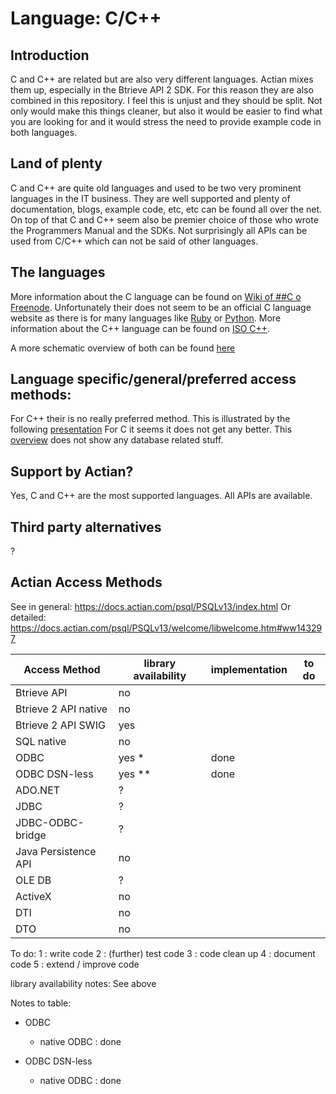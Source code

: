 # Language: C/C++

## Introduction
C and C++ are related but are also very different languages. Actian mixes them up, especially in the Btrieve API 2 SDK. For this reason they are also combined in this repository. I feel this is unjust and they should be split. Not only would make this things cleaner, but also it would be easier to find what you are looking for and it would stress the need to provide example code in both languages.

## Land of plenty
C and C++ are quite old languages and used to be two very prominent languages in the IT business. They are well supported and plenty of documentation, blogs, example code, etc, etc can be found all over the net. On top of that C and C++ seem also be premier choice of those who wrote the Programmers Manual and the SDKs. Not surprisingly all APIs can be used from C/C++ which can not be said of other languages.

## The languages
More information about the C language can be found on [Wiki of ##C o Freenode](http://iso-9899.info/wiki/Main_Page). Unfortunately their does not seem to be an official C language website as there is for many languages like [Ruby](https://www.ruby-lang.org/) or [Python](https://www.python.org/).
More information about the C++ language can be found on [ISO C++](https://isocpp.org).

A more schematic overview of both can be found [here](https://en.cppreference.com/w/)

## Language specific/general/preferred access methods:

For C++ their is no really preferred method. This is illustrated by the following [presentation](https://isocpp.org/blog/2017/08/cppcon-2016-a-modern-database-interface-for-cpp-erik-smith)
For C it seems it does not get any better.
This [overview](https://en.cppreference.com/w/) does not show any database related stuff.

## Support by Actian?
Yes, C and C++ are the most supported languages. All APIs are available.

## Third party alternatives
?

## Actian Access Methods
See in general: https://docs.actian.com/psql/PSQLv13/index.html
Or detailed: https://docs.actian.com/psql/PSQLv13/welcome/libwelcome.htm#ww143297

| Access Method        | library availability | implementation  | to do |
| --- | --- | --- | --- |
| Btrieve API          | no                   |                 |       |
| Btrieve 2 API native | no                   |                 |       |
| Btrieve 2 API SWIG   | yes                  |                 |       |
| SQL native           | no                   |                 |       |
| ODBC                 | yes *                | done            |       |
| ODBC DSN-less        | yes **               | done            |       |
| ADO.NET              | ?                    |                 |       |
| JDBC                 | ?                    |                 |       |
| JDBC-ODBC-bridge     | ?                    |                 |       |
| Java Persistence API | no                   |                 |       |
| OLE DB               | ?                    |                 |       |
| ActiveX              | no                   |                 |       |
| DTI                  | no                   |                 |       |
| DTO                  | no                   |                 |       |

To do:
1 : write code
2 : (further) test code
3 : code clean up
4 : document code
5 : extend / improve code

library availability notes:
See above

Notes to table:
* ODBC
  * native ODBC : done

* ODBC DSN-less
  * native ODBC : done

